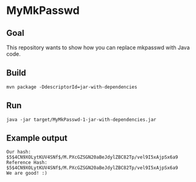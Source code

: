 # MyMkPasswd

## Goal
This repository wants to show how you can replace mkpasswd with Java code.

## Build
```
mvn package -DdescriptorId=jar-with-dependencies
```

## Run
```
java -jar target/MyMkPasswd-1-jar-with-dependencies.jar 
```

## Example output
```
Our hash: $5$4CN9XOLytKUV4SNf$/M.PXcGZSGN20aBeJdylZBC82Tp/vel9I5xAjpSx6a9
Reference Hash: $5$4CN9XOLytKUV4SNf$/M.PXcGZSGN20aBeJdylZBC82Tp/vel9I5xAjpSx6a9
We are good! :)
```
